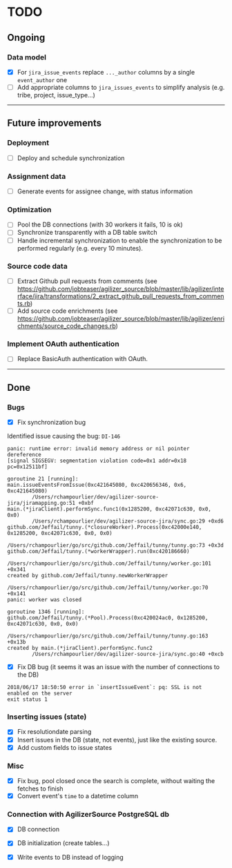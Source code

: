 # TODO

## Ongoing

### Data model

- [x] For `jira_issue_events` replace `..._author` columns by a single `event_author` one
- [ ] Add appropriate columns to `jira_issues_events` to simplify analysis (e.g. tribe, project, issue_type...)

---

## Future improvements


### Deployment

- [ ] Deploy and schedule synchronization

### Assignment data

- [ ] Generate events for assignee change, with status information

### Optimization

- [ ] Pool the DB connections (with 30 workers it fails, 10 is ok)
- [ ] Synchronize transparently with a DB table switch
- [ ] Handle incremental synchronization to enable the synchronization to be performed regularly (e.g. every 10 minutes).

### Source code data

- [ ] Extract Github pull requests from comments (see https://github.com/jobteaser/agilizer_source/blob/master/lib/agilizer/interface/jira/transformations/2_extract_github_pull_requests_from_comments.rb)
- [ ] Add source code enrichments (see https://github.com/jobteaser/agilizer_source/blob/master/lib/agilizer/enrichments/source_code_changes.rb)

### Implement OAuth authentication

- [ ] Replace BasicAuth authentication with OAuth.

---

## Done 

### Bugs

- [x] Fix synchronization bug

Identified issue causing the bug: `DI-146`

```
panic: runtime error: invalid memory address or nil pointer dereference
[signal SIGSEGV: segmentation violation code=0x1 addr=0x18 pc=0x12511bf]

goroutine 21 [running]:
main.issueEventsFromIssue(0xc421645080, 0xc420656346, 0x6, 0xc421645080)
        /Users/rchampourlier/dev/agilizer-source-jira/jiramapping.go:51 +0xbf
main.(*jiraClient).performSync.func1(0x1285200, 0xc42071c630, 0x0, 0x0)
        /Users/rchampourlier/dev/agilizer-source-jira/sync.go:29 +0xd6
github.com/Jeffail/tunny.(*closureWorker).Process(0xc42000e140, 0x1285200, 0xc42071c630, 0x0, 0x0)
        /Users/rchampourlier/go/src/github.com/Jeffail/tunny/tunny.go:73 +0x3d
github.com/Jeffail/tunny.(*workerWrapper).run(0xc420186660)
        /Users/rchampourlier/go/src/github.com/Jeffail/tunny/worker.go:101 +0x341
created by github.com/Jeffail/tunny.newWorkerWrapper
        /Users/rchampourlier/go/src/github.com/Jeffail/tunny/worker.go:70 +0x141
panic: worker was closed

goroutine 1346 [running]:
github.com/Jeffail/tunny.(*Pool).Process(0xc420024ac0, 0x1285200, 0xc42071c630, 0x0, 0x0)
        /Users/rchampourlier/go/src/github.com/Jeffail/tunny/tunny.go:163 +0x13b
created by main.(*jiraClient).performSync.func2
        /Users/rchampourlier/dev/agilizer-source-jira/sync.go:40 +0xcb
```

- [x] Fix DB bug (it seems it was an issue with the number of connections to the DB)

```
2018/06/17 18:50:50 error in `insertIssueEvent`: pq: SSL is not enabled on the server
exit status 1
```

### Inserting issues (state)

- [x] Fix resolutiondate parsing
- [x] Insert issues in the DB (state, not events), just like the existing source.
- [x] Add custom fields to issue states

### Misc

- [x] Fix bug, pool closed once the search is complete, without waiting the fetches to finish
- [X] Convert event's `time` to a datetime column

### Connection with AgilizerSource PostgreSQL db

- [x] DB connection
- [x] DB initialization (create tables...)
- [x] Write events to DB instead of logging

